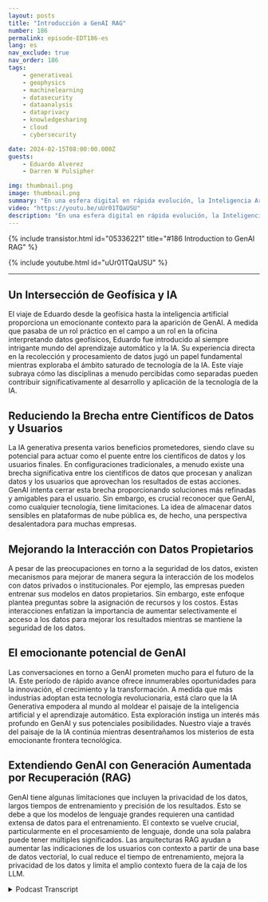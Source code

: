 ```yaml
---
layout: posts
title: "Introducción a GenAI RAG"
number: 186
permalink: episode-EDT186-es
lang: es
nav_exclude: true
nav_order: 186
tags:
    - generativeai
    - geophysics
    - machinelearning
    - datasecurity
    - dataanalysis
    - dataprivacy
    - knowledgesharing
    - cloud
    - cybersecurity

date: 2024-02-15T08:00:00.000Z
guests:
    - Eduardo Alverez
    - Darren W Pulsipher

img: thumbnail.png
image: thumbnail.png
summary: "En una esfera digital en rápida evolución, la Inteligencia Artificial generativa (GenAI) está capturando la atención de los aficionados a la tecnología en todo el mundo. Considerada como el futuro de la tecnología de IA, la GenAI está ampliando fronteras con su potencial para simulaciones precisas y modelado de datos. Una figura prominente en este campo, Eduardo Alveraz, un Arquitecto de Soluciones de IA en Intel y ex geofísico, posee conocimientos invaluables en este fascinante mundo de la GenAI."
video: "https://youtu.be/uUr01TQaUSU"
description: "En una esfera digital en rápida evolución, la Inteligencia Artificial generativa (GenAI) está capturando la atención de los aficionados a la tecnología en todo el mundo. Considerada como el futuro de la tecnología de IA, la GenAI está ampliando fronteras con su potencial para simulaciones precisas y modelado de datos. Una figura prominente en este campo, Eduardo Alveraz, un Arquitecto de Soluciones de IA en Intel y ex geofísico, posee conocimientos invaluables en este fascinante mundo de la GenAI."
---
```


<div>
{% include transistor.html id="05336221" title="#186 Introduction to GenAI RAG" %}

{% include youtube.html id="uUr01TQaUSU" %}
</div>

---

## Un Intersección de Geofísica y IA

El viaje de Eduardo desde la geofísica hasta la inteligencia artificial proporciona un emocionante contexto para la aparición de GenAI. A medida que pasaba de un rol práctico en el campo a un rol en la oficina interpretando datos geofísicos, Eduardo fue introducido al siempre intrigante mundo del aprendizaje automático y la IA. Su experiencia directa en la recolección y procesamiento de datos jugó un papel fundamental mientras exploraba el ámbito saturado de tecnología de la IA. Este viaje subraya cómo las disciplinas a menudo percibidas como separadas pueden contribuir significativamente al desarrollo y aplicación de la tecnología de la IA.

## Reduciendo la Brecha entre Científicos de Datos y Usuarios

La IA generativa presenta varios beneficios prometedores, siendo clave su potencial para actuar como el puente entre los científicos de datos y los usuarios finales. En configuraciones tradicionales, a menudo existe una brecha significativa entre los científicos de datos que procesan y analizan datos y los usuarios que aprovechan los resultados de estas acciones. GenAI intenta cerrar esta brecha proporcionando soluciones más refinadas y amigables para el usuario. Sin embargo, es crucial reconocer que GenAI, como cualquier tecnología, tiene limitaciones. La idea de almacenar datos sensibles en plataformas de nube pública es, de hecho, una perspectiva desalentadora para muchas empresas.

## Mejorando la Interacción con Datos Propietarios

A pesar de las preocupaciones en torno a la seguridad de los datos, existen mecanismos para mejorar de manera segura la interacción de los modelos con datos privados o institucionales. Por ejemplo, las empresas pueden entrenar sus modelos en datos propietarios. Sin embargo, este enfoque plantea preguntas sobre la asignación de recursos y los costos. Estas interacciones enfatizan la importancia de aumentar selectivamente el acceso a los datos para mejorar los resultados mientras se mantiene la seguridad de los datos.

## El emocionante potencial de GenAI

Las conversaciones en torno a GenAI prometen mucho para el futuro de la IA. Este período de rápido avance ofrece innumerables oportunidades para la innovación, el crecimiento y la transformación. A medida que más industrias adoptan esta tecnología revolucionaria, está claro que la IA Generativa empodera al mundo al moldear el paisaje de la inteligencia artificial y el aprendizaje automático. Esta exploración instiga un interés más profundo en GenAI y sus potenciales posibilidades. Nuestro viaje a través del paisaje de la IA continúa mientras desentrañamos los misterios de esta emocionante frontera tecnológica.

## Extendiendo GenAI con Generación Aumentada por Recuperación (RAG)

GenAI tiene algunas limitaciones que incluyen la privacidad de los datos, largos tiempos de entrenamiento y precisión de los resultados. Esto se debe a que los modelos de lenguaje grandes requieren una cantidad extensa de datos para el entrenamiento. El contexto se vuelve crucial, particularmente en el procesamiento de lenguaje, donde una sola palabra puede tener múltiples significados. Las arquitecturas RAG ayudan a aumentar las indicaciones de los usuarios con contexto a partir de una base de datos vectorial, lo cual reduce el tiempo de entrenamiento, mejora la privacidad de los datos y limita el amplio contexto fuera de la caja de los LLM.



<details>
<summary> Podcast Transcript </summary>

<p></p>

</details>
